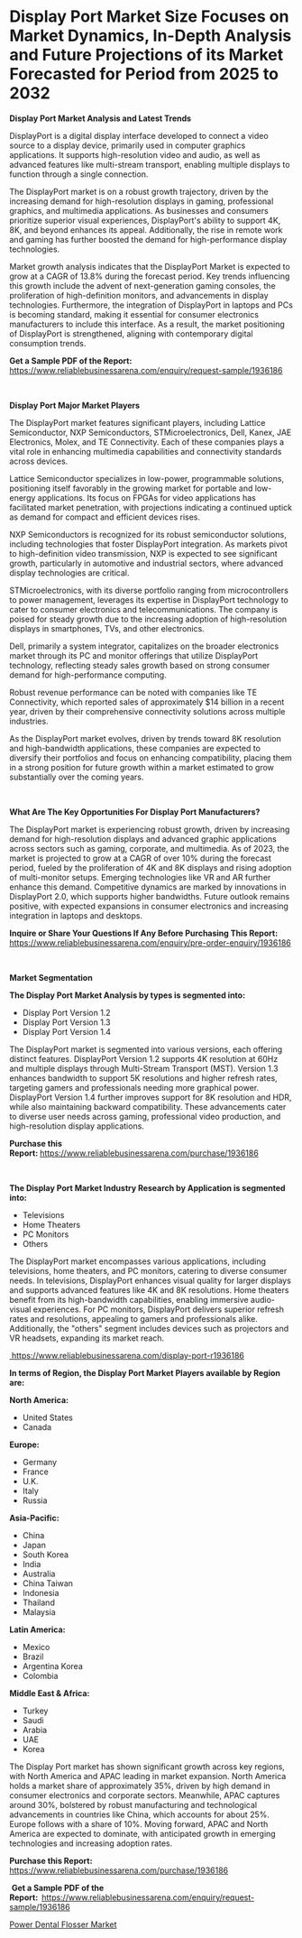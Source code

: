 <p><h1>Display Port Market Size Focuses on Market Dynamics, In-Depth Analysis and Future Projections of its Market Forecasted for Period from 2025 to 2032</h1></p><p><strong>Display Port Market Analysis and Latest Trends</strong></p>
<p><p>DisplayPort is a digital display interface developed to connect a video source to a display device, primarily used in computer graphics applications. It supports high-resolution video and audio, as well as advanced features like multi-stream transport, enabling multiple displays to function through a single connection. </p><p>The DisplayPort market is on a robust growth trajectory, driven by the increasing demand for high-resolution displays in gaming, professional graphics, and multimedia applications. As businesses and consumers prioritize superior visual experiences, DisplayPort's ability to support 4K, 8K, and beyond enhances its appeal. Additionally, the rise in remote work and gaming has further boosted the demand for high-performance display technologies.</p><p>Market growth analysis indicates that the DisplayPort Market is expected to grow at a CAGR of 13.8% during the forecast period. Key trends influencing this growth include the advent of next-generation gaming consoles, the proliferation of high-definition monitors, and advancements in display technologies. Furthermore, the integration of DisplayPort in laptops and PCs is becoming standard, making it essential for consumer electronics manufacturers to include this interface. As a result, the market positioning of DisplayPort is strengthened, aligning with contemporary digital consumption trends.</p></p>
<p><strong>Get a Sample PDF of the Report:&nbsp;</strong> <a href="https://www.reliablebusinessarena.com/enquiry/request-sample/1936186?utm_campaign=3042&utm_medium=2&utm_source=Github&utm_content=ia&utm_term=06042025&utm_id=display-port">https://www.reliablebusinessarena.com/enquiry/request-sample/1936186</a></p>
<p>&nbsp;</p>
<p><strong>Display Port Major Market Players</strong></p>
<p><p>The DisplayPort market features significant players, including Lattice Semiconductor, NXP Semiconductors, STMicroelectronics, Dell, Kanex, JAE Electronics, Molex, and TE Connectivity. Each of these companies plays a vital role in enhancing multimedia capabilities and connectivity standards across devices.</p><p>Lattice Semiconductor specializes in low-power, programmable solutions, positioning itself favorably in the growing market for portable and low-energy applications. Its focus on FPGAs for video applications has facilitated market penetration, with projections indicating a continued uptick as demand for compact and efficient devices rises.</p><p>NXP Semiconductors is recognized for its robust semiconductor solutions, including technologies that foster DisplayPort integration. As markets pivot to high-definition video transmission, NXP is expected to see significant growth, particularly in automotive and industrial sectors, where advanced display technologies are critical.</p><p>STMicroelectronics, with its diverse portfolio ranging from microcontrollers to power management, leverages its expertise in DisplayPort technology to cater to consumer electronics and telecommunications. The company is poised for steady growth due to the increasing adoption of high-resolution displays in smartphones, TVs, and other electronics.</p><p>Dell, primarily a system integrator, capitalizes on the broader electronics market through its PC and monitor offerings that utilize DisplayPort technology, reflecting steady sales growth based on strong consumer demand for high-performance computing.</p><p>Robust revenue performance can be noted with companies like TE Connectivity, which reported sales of approximately $14 billion in a recent year, driven by their comprehensive connectivity solutions across multiple industries.</p><p>As the DisplayPort market evolves, driven by trends toward 8K resolution and high-bandwidth applications, these companies are expected to diversify their portfolios and focus on enhancing compatibility, placing them in a strong position for future growth within a market estimated to grow substantially over the coming years.</p></p>
<p>&nbsp;</p>
<p><strong>What Are The Key Opportunities For Display Port Manufacturers?</strong></p>
<p><p>The DisplayPort market is experiencing robust growth, driven by increasing demand for high-resolution displays and advanced graphic applications across sectors such as gaming, corporate, and multimedia. As of 2023, the market is projected to grow at a CAGR of over 10% during the forecast period, fueled by the proliferation of 4K and 8K displays and rising adoption of multi-monitor setups. Emerging technologies like VR and AR further enhance this demand. Competitive dynamics are marked by innovations in DisplayPort 2.0, which supports higher bandwidths. Future outlook remains positive, with expected expansions in consumer electronics and increasing integration in laptops and desktops.</p></p>
<p><strong>Inquire or Share Your Questions If Any Before Purchasing This Report:</strong> <a href="https://www.reliablebusinessarena.com/enquiry/pre-order-enquiry/1936186?utm_campaign=3042&utm_medium=2&utm_source=Github&utm_content=ia&utm_term=06042025&utm_id=display-port">https://www.reliablebusinessarena.com/enquiry/pre-order-enquiry/1936186</a></p>
<p>&nbsp;</p>
<p><strong>Market Segmentation</strong></p>
<p><strong>The Display Port Market Analysis by types is segmented into:</strong></p>
<p><ul><li>Display Port Version 1.2</li><li>Display Port Version 1.3</li><li>Display Port Version 1.4</li></ul></p>
<p><p>The DisplayPort market is segmented into various versions, each offering distinct features. DisplayPort Version 1.2 supports 4K resolution at 60Hz and multiple displays through Multi-Stream Transport (MST). Version 1.3 enhances bandwidth to support 5K resolutions and higher refresh rates, targeting gamers and professionals needing more graphical power. DisplayPort Version 1.4 further improves support for 8K resolution and HDR, while also maintaining backward compatibility. These advancements cater to diverse user needs across gaming, professional video production, and high-resolution display applications.</p></p>
<p><strong>Purchase this Report:&nbsp;</strong><a href="https://www.reliablebusinessarena.com/purchase/1936186?utm_campaign=3042&utm_medium=2&utm_source=Github&utm_content=ia&utm_term=06042025&utm_id=display-port">https://www.reliablebusinessarena.com/purchase/1936186</a></p>
<p>&nbsp;</p>
<p><strong>The Display Port Market Industry Research by Application is segmented into:</strong></p>
<p><ul><li>Televisions</li><li>Home Theaters</li><li>PC Monitors</li><li>Others</li></ul></p>
<p><p>The DisplayPort market encompasses various applications, including televisions, home theaters, and PC monitors, catering to diverse consumer needs. In televisions, DisplayPort enhances visual quality for larger displays and supports advanced features like 4K and 8K resolutions. Home theaters benefit from its high-bandwidth capabilities, enabling immersive audio-visual experiences. For PC monitors, DisplayPort delivers superior refresh rates and resolutions, appealing to gamers and professionals alike. Additionally, the "others" segment includes devices such as projectors and VR headsets, expanding its market reach.</p></p>
<p><a href="https://www.reliablebusinessarena.com/display-port-r1936186?utm_campaign=3042&utm_medium=2&utm_source=Github&utm_content=ia&utm_term=06042025&utm_id=display-port">&nbsp;https://www.reliablebusinessarena.com/display-port-r1936186</a></p>
<p><strong>In terms of Region, the Display Port Market Players available by Region are:</strong></p>
<p>
    <p> <strong> North America: </strong>
        <ul>
            <li>United States</li>
            <li>Canada</li>
        </ul>
        </p> 
    <p> <strong> Europe: </strong>
        <ul>
            <li>Germany</li>
            <li>France</li>
            <li>U.K.</li>
            <li>Italy</li>
            <li>Russia</li>
        </ul>
        </p> 
    <p> <strong> Asia-Pacific: </strong>
        <ul>
            <li>China</li>
            <li>Japan</li>
            <li>South Korea</li>
            <li>India</li>
            <li>Australia</li>
            <li>China Taiwan</li>
            <li>Indonesia</li>
            <li>Thailand</li>
            <li>Malaysia</li>
        </ul>
        </p> 
    <p> <strong> Latin America: </strong>
        <ul>
            <li>Mexico</li>
            <li>Brazil</li>
            <li>Argentina Korea</li>
            <li>Colombia</li>
        </ul>
        </p> 
    <p> <strong> Middle East & Africa: </strong>
        <ul>
            <li>Turkey</li>
            <li>Saudi</li>
            <li>Arabia</li>
            <li>UAE</li>
            <li>Korea</li>
        </ul>
    </p>
    </p>
<p><p>The Display Port market has shown significant growth across key regions, with North America and APAC leading in market expansion. North America holds a market share of approximately 35%, driven by high demand in consumer electronics and corporate sectors. Meanwhile, APAC captures around 30%, bolstered by robust manufacturing and technological advancements in countries like China, which accounts for about 25%. Europe follows with a share of 10%. Moving forward, APAC and North America are expected to dominate, with anticipated growth in emerging technologies and increasing adoption rates.</p></p>
<p><strong>Purchase this Report: </strong><a href="https://www.reliablebusinessarena.com/purchase/1936186?utm_campaign=3042&utm_medium=2&utm_source=Github&utm_content=ia&utm_term=06042025&utm_id=display-port">https://www.reliablebusinessarena.com/purchase/1936186</a></p>
<p>&nbsp;<strong>Get a Sample PDF of the Report:&nbsp;&nbsp;</strong><a href="https://www.reliablebusinessarena.com/enquiry/request-sample/1936186?utm_campaign=3042&utm_medium=2&utm_source=Github&utm_content=ia&utm_term=06042025&utm_id=display-port">https://www.reliablebusinessarena.com/enquiry/request-sample/1936186</a></p>
<p><strong></strong></p>
<p><p><a href="https://github.com/akermigarib/Market-Research-Report-List-1/blob/main/power-dental-flosser-market.md?utm_campaign=3042&utm_medium=2&utm_source=Github&utm_content=ia&utm_term=06042025&utm_id=display-port">Power Dental Flosser Market</a></p></p>